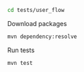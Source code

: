 ```bash
cd tests/user_flow

```

Download packages

```bash
mvn dependency:resolve

```

Run tests

```bash
mvn test

```
